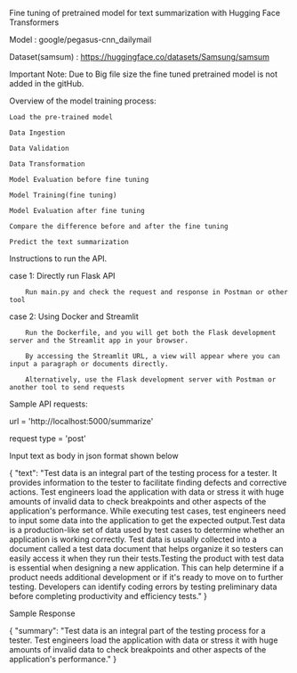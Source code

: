 Fine tuning of pretrained model for text summarization with Hugging Face Transformers

Model : google/pegasus-cnn_dailymail

Dataset(samsum) : https://huggingface.co/datasets/Samsung/samsum


Important Note: Due to Big file size the fine tuned pretrained model is not added in the gitHub.


Overview of the model training process:

    Load the pre-trained model
    
    Data Ingestion
    
    Data Validation
    
    Data Transformation
    
    Model Evaluation before fine tuning
    
    Model Training(fine tuning)
    
    Model Evaluation after fine tuning
    
    Compare the difference before and after the fine tuning
    
    Predict the text summarization
    


Instructions to run the API.

case 1: Directly run  Flask API

        Run main.py and check the request and response in Postman or other tool
        
case 2: Using Docker and Streamlit

        Run the Dockerfile, and you will get both the Flask development server and the Streamlit app in your browser.
        
        By accessing the Streamlit URL, a view will appear where you can input a paragraph or documents directly.
        
        Alternatively, use the Flask development server with Postman or another tool to send requests
        


Sample API requests:

url = 'http://localhost:5000/summarize'

request type = 'post'

Input text as body in json format shown below

{
  "text": "Test data is an integral part of the testing process for a tester. It provides information to the tester to facilitate finding defects and corrective actions. Test engineers load the application with data or stress it with huge amounts of invalid data to check breakpoints and other aspects of the application's performance. While executing test cases, test engineers need to input some data into the application to get the expected output.Test data is a production-like set of data used by test cases to determine whether an application is working correctly. Test data is usually collected into a document called a test data document that helps organize it so testers can easily access it when they run their tests.Testing the product with test data is essential when designing a new application. This can help determine if a product needs additional development or if it's ready to move on to further testing. Developers can identify coding errors by testing preliminary data before completing productivity and efficiency tests."
}

Sample Response

{
"summary": "Test data is an integral part of the testing process for a tester. Test engineers load the application with data or stress it with huge amounts of invalid data to check breakpoints and other aspects of the application's performance."
}

